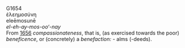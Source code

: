 G1654  
ἐλεημοσύνη  
eleēmosunē  
*el-eh-ay-mos-oo‘-nay*  
From [1656](g1656) *compassionateness*, that is, (as exercised towards
the poor) *beneficence*, or (concretely) a *benefaction:* - alms
(-deeds).  
